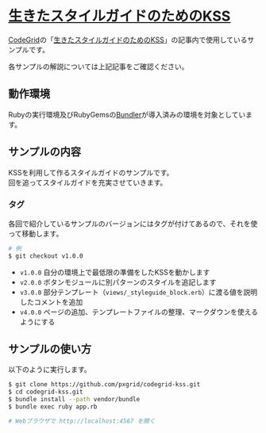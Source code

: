 # [生きたスタイルガイドのためのKSS](https://app.codegrid.net/entry/kss-1)

[CodeGrid](http://www.codegrid.net/)の「[生きたスタイルガイドのためのKSS](https://app.codegrid.net/entry/kss-1)」の記事内で使用しているサンプルです。

各サンプルの解説については上記記事をご確認ください。

## 動作環境

Rubyの実行環境及びRubyGemsの[Bundler](http://bundler.io/)が導入済みの環境を対象としています。

## サンプルの内容

KSSを利用して作るスタイルガイドのサンプルです。  
回を追ってスタイルガイドを充実させていきます。

### タグ

各回で紹介しているサンプルのバージョンにはタグが付けてあるので、それを使って移動します。

```sh
# 例
$ git checkout v1.0.0
```

- `v1.0.0` 自分の環境上で最低限の準備をしたKSSを動かします
- `v2.0.0` ボタンモジュールに別パターンのスタイルを追記します
- `v3.0.0` 部分テンプレート（`views/_styleguide_block.erb`）に渡る値を説明したコメントを追加
- `v4.0.0` ページの追加、テンプレートファイルの整理、マークダウンを使えるようにする

## サンプルの使い方

以下のように実行します。

```sh
$ git clone https://github.com/pxgrid/codegrid-kss.git
$ cd codegrid-kss.git
$ bundle install --path vendor/bundle
$ bundle exec ruby app.rb

# Webブラウザで http://localhost:4567 を開く
```
